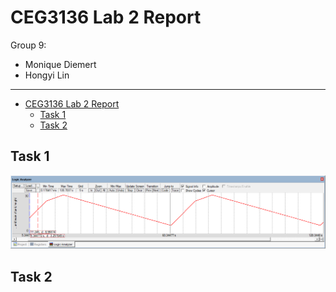 # CEG3136 Lab 2 Report

Group 9:
* Monique Diemert
* Hongyi Lin

***

- [CEG3136 Lab 2 Report](#ceg3136-lab-2-report)
  - [Task 1](#task-1)
  - [Task 2](#task-2)

## Task 1
![task1-line-chart.png](task1-line-chart.png)

## Task 2
